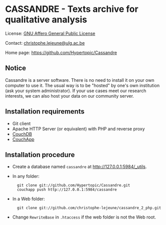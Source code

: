 CASSANDRE - Texts archive for qualitative analysis
==================================================

License: [GNU Affero General Public License](http://www.gnu.org/licenses/agpl.html)

Contact: <christophe.lejeune@ulg.ac.be>

Home page: <https://github.com/Hypertopic/Cassandre>

Notice
------

Cassandre is a server software. There is no need to install it on your own computer to use it. The usual way is to be "hosted" by one's own institution (ask your system administrator). If your use cases meet our research interests, we can also host your data on our community server.

Installation requirements
-------------------------

* Git client
* Apache HTTP Server (or equivalent) with PHP and reverse proxy 
* [CouchDB](http://couchdb.apache.org/)
* [CouchApp](https://github.com/jchris/couchapp) 

Installation procedure
----------------------

* Create a database named ``cassandre`` at <http://127.0.0.1:5984/_utils>.

* In any folder:

        git clone git://github.com/Hypertopic/Cassandre.git
        couchapp push http://127.0.0.1:5984/cassandre

* In a Web folder:

        git clone git://github.com/christophe-lejeune/cassandre_2_php.git

* Change ``RewriteBase`` in ``.htaccess`` if the web folder is not the Web root.

